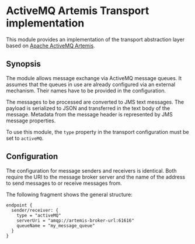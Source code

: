 # ActiveMQ Artemis Transport implementation

This module provides an implementation of the transport abstraction layer based on [Apache ActiveMQ Artemis](https://activemq.apache.org/components/artemis/).

## Synopsis

The module allows message exchange via ActiveMQ message queues.
It assumes that the queues in use are already configured via an external mechanism.
Their names have to be provided in the configuration.

The messages to be processed are converted to JMS text messages.
The payload is serialized to JSON and transferred in the text body of the message.
Metadata from the message header is represented by JMS message properties.

To use this module, the `type` property in the transport configuration must be set to `activeMQ`.

## Configuration

The configuration for message senders and receivers is identical.
Both require the URI to the message broker server and the name of the address to send messages to or receive messages from.

The following fragment shows the general structure:

```
endpoint {
  sender/receiver: {
    type = "activeMQ"
    serverUri = "amqp://artemis-broker-url:61616"
    queueName = "my_message_queue"
  }
}
```
